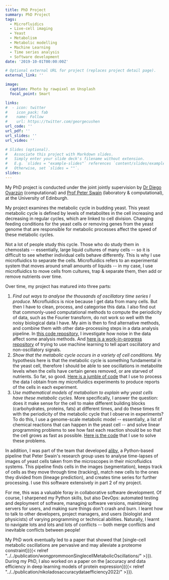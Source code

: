 ```yaml
---
title: PhD Project
summary: PhD Project 
tags:
  - Microfluidics
  - Live-cell imaging
  - Yeast
  - Metabolism
  - Metabolic modelling
  - Machine Learning
  - Time series analysis
  - Software development
date: '2019-10-01T00:00:00Z'

# Optional external URL for project (replaces project detail page).
external_link: ''

image:
  caption: Photo by rawpixel on Unsplash
  focal_point: Smart

links:
#  - icon: twitter
#    icon_pack: fab
#    name: Follow
#    url: https://twitter.com/georgecushen
url_code: ''
url_pdf: ''
url_slides: ''
url_video: ''

# Slides (optional).
#   Associate this project with Markdown slides.
#   Simply enter your slide deck's filename without extension.
#   E.g. `slides = "example-slides"` references `content/slides/example-slides.md`.
#   Otherwise, set `slides = ""`.
slides: 
---
```


My PhD project is conducted under the joint jointly supervision by [Dr Diego Oyarzún](https://homepages.inf.ed.ac.uk/doyarzun/) (computational) and [Prof Peter Swain](https://swainlab.bio.ed.ac.uk/) (laboratory & computational), at the University of Edinburgh.

My project examines the metabolic cycle in budding yeast. This yeast metabolic cycle is defined by levels of metabolites in the cell increasing and decreasing in regular cycles, which are linked to cell division. Changing feeding conditions for the yeast cells or removing genes from the yeast genome that are responsible for metabolic processes affect the speed of these metabolic cycles.

Not a lot of people study this cycle. Those who do study them in chemostats -- essentially, large liquid cultures of many cells -- so it is difficult to see whether individual cells behave differently. This is why I use microfluidics to separate the cells. Microfluidics refers to an experimental system that moves around small amounts of liquids -- in my case, I use microfluidics to move cells from cultures, trap & separate them, then add or remove nutrients over time.

Over time, my project has matured into three parts:

1. _Find out ways to analyse the thousands of oscillatory time series I produce._ Microfluidics is nice because I get data from many cells. But then I have to clean, process, and categorise this data. I also find out that commonly-used computational methods to compute the periodicity of data, such as the Fourier transform, do not work so well with the noisy biological data I have. My aim is then to find alternative methods, and combine them with other data-processing steps in a data analysis pipeline. In [this code repository](https://github.com/arinwongprommoon/phd-synthetic-oscillations), I investigate how noise in the data affect some analysis methods. And [here is a work-in-progress repository](https://github.com/arinwongprommoon/phd-classifier) of trying to use machine learning to tell apart oscillatory and non-oscillatory signals.
2. _Show that the metabolic cycle occurs in a variety of cell conditions._ My hypothesis here is that the metabolic cycle is something fundamental in the yeast cell, therefore I should be able to see oscillations in metabolite levels when the cells have certain genes removed, or are starved of nutrients. So far, so good. [Here is a jumble of code](https://github.com/arinwongprommoon/phd-ymc-dataviz) that I use to process the data I obtain from my microfluidics experiments to produce reports of the cells in each experiment.
3. _Use mathematical models of metabolism to explain why yeast cells have these metabolic cycles._ More specifically, I answer the question: does it make sense for the cell to make different building blocks (carbohydrates, proteins, fats) at different times, and do these times fit with the periodicity of the metabolic cycle that I observe in experiments? To do this, I use a genome-scale metabolic model -- essentially, a list of chemical reactions that can happen in the yeast cell -- and solve linear programming problems to see how fast each reaction should be so that the cell grows as fast as possible. [Here is the code](https://git.ecdf.ed.ac.uk/s1947236/fba-temporal-biosynthesis) that I use to solve these problems.

In addition, I was part of the team that developed [aliby](https://pypi.org/project/aliby/), a Python-based pipeline that Peter Swain's research group uses to analyse time-lapses of images of yeast cells taken from the microscopes in their microfluidics systems. This pipeline finds cells in the images (segmentation), keeps track of cells as they move through time (tracking), match new cells to the ones they divided from (lineage prediction), and creates time series for further processing. I use this software extensively in part 2 of my project.

For me, this was a valuable foray in collaborative software development. Of course, I sharpened my Python skills, but also DevOps: automated testing and deployment of software, managing software versions, maintaining servers for users, and making sure things don't crash and burn. I learnt how to talk to other developers, project managers, and users (biologist and physicists) of varying programming or technical abilities. Naturally, I learnt to navigate lots and lots and lots of conflicts -- both merge conflicts and inevitable conflicts between people!

My PhD work eventually led to a paper that showed that [single-cell metabolic oscillations are pervasive and may alleviate a proteome constraint]({{< relref "../../publication/wongprommoonSinglecellMetabolicOscillations/" >}}). During my PhD, I also worked on a paper on the [accuracy and data efficiency in deep learning models of protein expression]({{< relref "../../publication/nikoladosaccuracydataefficiency2022/" >}}).
